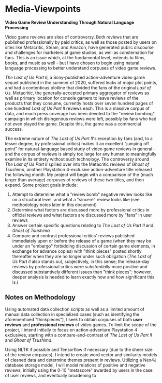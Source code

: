 # Media-Viewpoints 
**Video Game Review Understanding Through Natural Language Processing**

Video game reviews are sites of controversy. Both reviews that are published professionally by paid critics, as well as those posted by users on sites like Metacritic, Steam, and Amazon, have generated public discourse and challenges for marketers at game studios, as well as consternation for fans. This is an issue which, at the fundamental level, extends to films, books, and music as well - but I have chosen to begin using natural language processing to better understand corpuses of video game reviews.

*The Last of Us Part II*, a Sony-published action-adventure video game sequel published in the summer of 2020, suffered leaks of major plot points, and had a contentious plotline that divided the fans of the original *Last of Us*. Metacritic, the generally-accepted primary aggregator of reviews as well as primary location for console gamers to leave reviews of the products that they consume, currently hosts over seven hundred pages of one hundred *Last of Us Part II* reviews each. This is a massive corpus of data, and much press coverage has been devoted to the "review bombing" campaign in which disingenous reviews were left, possibly by fans who had not even played the game. Despite this, the game was a commercial success. 

The extreme nature of *The Last of Us Part II*'s reception by fans (and, to a lesser degree, by professional critics) makes it an excellent "jumping off point" for natural-language based study of video game reviews in general - and the corpus of reviews is simply too large for any human to meaningfully examine in its entirety without such technology. The controversy around *The Last of Us Part II* spilled over into the Metacritic reviews of *Ghost of Tsushima*, another Playstation 4-exclusive action-adventure title released the following month. My project will begin with a comparison of the (much larger than average) corpuses of reviews of these two titles, and then expand. Some project goals include:
1. Attempt to determine what a "review bomb" negative review looks like on a structural level, and what a "sincere" review looks like (see methodology notes later in this document)
2. Determine what factors are discussed more by professional critics in official reviews and what factors are discussed more by "fans" in user reviews
3. Answer certain specific questions relating to *The Last of Us Part II* and *Ghost of Tsushima*
4. Compare and contrast professional critics' reviews published immediately upon or before the release of a game (when they may be under an "embargo" forbidding discussion of certain game elements, in exchange for advance copies) with "think pieces" posted shortly thereafter when they are no longer under such obligation (*The Last of Us Part II* also stands out, subjectively, in this sense; the release-day reviews by professional critics were *substantially* more positive and discussed substantively different issues than "think pieces"; however, deeper analysis is needed to learn exactly how and how significant this is.)

## Notes on Methodology
Using automated data collection scripts as well as a limited amount of manual data collection in specialized cases (such as identifying the aforementioed "thinkpieces"), I seek to obtain corpuses of both **user reviews** and **professional reviews** of video games. To limit the scope of the project, I intend initially to focus on action-adventure Playstation 4 exclusives, starting with a compare-and-contrast of *The Last of Us Part II* and *Ghost of Tsushima*. 

Using NLTK if possible and Tensorflow if necessary (due to the sheer size of the review corpuses), I intend to create word vector and similarity models of cleaned data and determine themes present in reviews. Utilizing a Neo4J database storage model, I will model relations of positive and negative reviews, initially using the 0-10 "metascore" awarded by users in the case of user reviews, and eventually broadening to 
